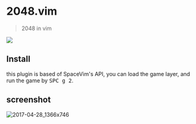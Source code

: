 # 2048.vim
> 2048 in vim

[![](https://spacevim.org/img/build-with-SpaceVim.svg)](https://spacevim.org)

## Install

this plugin is based of SpaceVim's API, you can load the game layer, and run the game by <kbd>SPC g 2</kbd>.

## screenshot

![2017-04-28_1366x746](https://cloud.githubusercontent.com/assets/13142418/25534346/154d8bc8-2c66-11e7-9b92-5b96233457ac.png)

